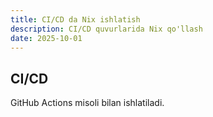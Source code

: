 ```yaml
---
title: CI/CD da Nix ishlatish
description: CI/CD quvurlarida Nix qo'llash
date: 2025-10-01
---
```


## CI/CD

<div class="my-md-content">

GitHub Actions misoli bilan ishlatiladi.

</div>


